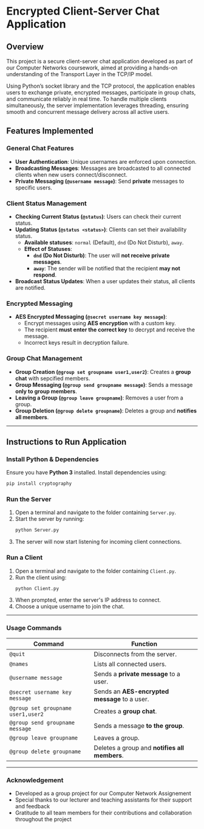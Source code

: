 # Encrypted Client-Server Chat Application
## Overview
This project is a secure client-server chat application developed as part of our Computer Networks coursework, aimed at providing a hands-on understanding of the Transport Layer in the TCP/IP model.

Using Python’s socket library and the TCP protocol, the application enables users to exchange private, encrypted messages, participate in group chats, and communicate reliably in real time. To handle multiple clients simultaneously, the server implementation leverages threading, ensuring smooth and concurrent message delivery across all active users.

## Features Implemented

### **General Chat Features**
- **User Authentication**: Unique usernames are enforced upon connection.
- **Broadcasting Messages**: Messages are broadcasted to all connected clients when new users connect/disconnect.
- **Private Messaging (`@username message`)**: Send **private** messages to specific users.

### **Client Status Management**
- **Checking Current Status (`@status`)**: Users can check their current status.
- **Updating Status (`@status <status>`)**: Clients can set their availability status.
  - **Available statuses**: `normal` (Default), `dnd` (Do Not Disturb), `away`.
  - **Effect of Statuses**:
    - **`dnd` (Do Not Disturb)**: The user will **not receive private messages**.
    - **`away`**: The sender will be notified that the recipient **may not respond**.
- **Broadcast Status Updates**: When a user updates their status, all clients are notified.

### **Encrypted Messaging**
- **AES Encrypted Messaging (`@secret username key message`)**: 
  - Encrypt messages using **AES encryption** with a custom key.
  - The recipient **must enter the correct key** to decrypt and receive the message.
  - Incorrect keys result in decryption failure.

### **Group Chat Management**
- **Group Creation (`@group set groupname user1,user2`)**: Creates a **group chat** with sepcified members.
- **Group Messaging (`@group send groupname message`)**: Sends a message **only to group members**.
- **Leaving a Group (`@group leave groupname`)**: Removes a user from a group.
- **Group Deletion (`@group delete groupname`)**: Deletes a group and **notifies all members**.

---

## Instructions to Run Application

### **Install Python & Dependencies**
Ensure you have **Python 3** installed. Install dependencies using:
```bash
pip install cryptography
```
### **Run the Server**
1. Open a terminal and navigate to the folder containing `Server.py`.
2. Start the server by running:
   ```bash
   python Server.py
   ```
3. The server will now start listening for incoming client connections.

### **Run a Client**
1. Open a terminal and navigate to the folder containing `Client.py`.
2. Run the client using:
   ```bash
   python Client.py
   ```
3. When prompted, enter the server's IP address to connect.
4. Choose a unique username to join the chat.
---
### **Usage Commands**
| **Command** | **Function** |
|------------|-------------|
| `@quit` | Disconnects from the server. |
| `@names` | Lists all connected users. |
| `@username message` | Sends a **private message** to a user. |
| `@secret username key message` | Sends an **AES-encrypted message** to a user. |
| `@group set groupname user1,user2` | Creates a **group chat**. |
| `@group send groupname message` | Sends a message **to the group**. |
| `@group leave groupname` | Leaves a group. |
| `@group delete groupname` | Deletes a group and **notifies all members**. |

---
### **Acknowledgement**
* Developed as a group project for our Computer Network Assignement
* Special thanks to our lecturer and teaching assistants for their support and feedback
* Gratitude to all team members for their contributions and collaboration throughout the project
